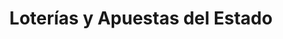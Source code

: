 ---
title: "Loterías y Apuestas del Estado"
url: /reus/loterias-y-apuestas-del-estado/
shop: lotería
---